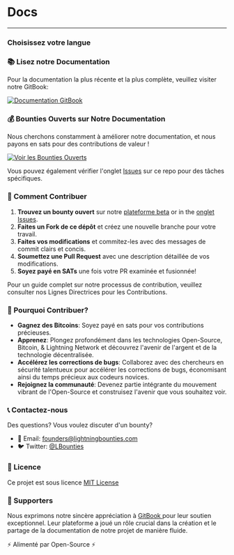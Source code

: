 # Docs

***

### Choisissez votre langue

### 📚 Lisez notre Documentation

Pour la documentation la plus récente et la plus complète, veuillez visiter notre GitBook:

[![Documentation GitBook](https://img.shields.io/badge/GitBook-Documentation-blue?style=for-the-badge\&logo=gitbook)](https://lightning-bounties.gitbook.io/docs/getting-started/getting-started)

### 💰 Bounties Ouverts sur Notre Documentation

Nous cherchons constamment à améliorer notre documentation, et nous payons en sats pour des contributions de valeur !

[![Voir les Bounties Ouverts](https://img.shields.io/badge/Voir%20les%20Bounties%20Ouverts-orange?style=for-the-badge)](https://app.lightningbounties.com)

Vous pouvez également vérifier l'onglet [Issues](https://github.com/Lightning-Bounties/docs/issues) sur ce repo pour des tâches spécifiques.

### 🚀 Comment Contribuer

1. **Trouvez un bounty ouvert** sur notre [plateforme beta](https://app.lightningbounties.com) or in the [onglet Issues](https://github.com/Lightning-Bounties/docs/issues).
2. **Faites un Fork de ce dépôt** et créez une nouvelle branche pour votre travail.
3. **Faites vos modifications** et commitez-les avec des messages de commit clairs et concis.
4. **Soumettez une Pull Request** avec une description détaillée de vos modifications.
5. **Soyez payé en SATs** une fois votre PR examinée et fusionnée!

Pour un guide complet sur notre processus de contribution, veuillez consulter nos Lignes Directrices pour les Contributions.

### 🌟 Pourquoi Contribuer?

* **Gagnez des Bitcoins**: Soyez payé en sats pour vos contributions précieuses.
* **Apprenez**: Plongez profondément dans les technologies Open-Source, Bitcoin, & Lightning Network et découvrez l'avenir de l'argent et de la technologie décentralisée.
* **Accélérez les corrections de bugs**: Collaborez avec des chercheurs en sécurité talentueux pour accélérer les corrections de bugs, économisant ainsi du temps précieux aux codeurs novices.
* **Rejoignez la communauté**: Devenez partie intégrante du mouvement vibrant de l'Open-Source et construisez l'avenir que vous souhaitez voir.

### 📞 Contactez-nous

Des questions? Vous voulez discuter d'un bounty?

* 📧 Email: [founders@lightningbounties.com](mailto:founders@lightningbounties.com)
* 🐦 Twitter: [@LBounties](https://x.com/LBounties)

### 📜 Licence

Ce projet est sous licence [MIT License](https://github.com/Lightning-Bounties/docs?tab=License-1-ov-file)

### :handshake: Supporters

Nous exprimons notre sincère appréciation à [GitBook ](https://www.gitbook.com/)pour leur soutien exceptionnel. Leur plateforme a joué un rôle crucial dans la création et le partage de la documentation de notre projet de manière fluide.

⚡ Alimenté par Open-Source ⚡
